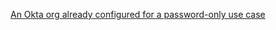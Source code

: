 [An Okta org already configured for a password-only use case](/docs/guides/oie-embedded-common-org-setup/android/main/#set-up-your-okta-org-for-your-use-case)
